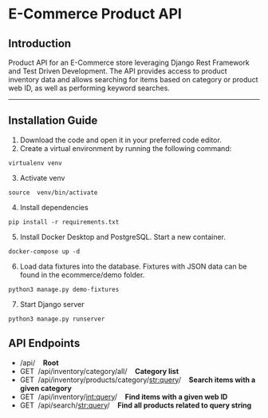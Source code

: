 # E-Commerce Product API 

## Introduction
Product API for an E-Commerce store leveraging Django Rest Framework and Test Driven Development. The API provides access to product inventory data and allows searching for items based on category or product web ID, as well as performing keyword searches. 

---

## Installation Guide
1. Download the code and open it in your preferred code editor.
2. Create a virtual environment by running the following command:

```
virtualenv venv
```

3. Activate venv

```
source  venv/bin/activate
```

4. Install dependencies

```
pip install -r requirements.txt
```

5. Install Docker Desktop and PostgreSQL. Start a new container.

```
docker-compose up -d
```

6. Load data fixtures into the database. Fixtures with JSON data can be found in the ecommerce/demo folder.

```
python3 manage.py demo-fixtures
```

7. Start Django server

```
python3 manage.py runserver
```

## API Endpoints

- /api/&nbsp;&nbsp;&nbsp;&nbsp;**Root**
- GET &nbsp;/api/inventory/category/all/&nbsp;&nbsp;&nbsp;&nbsp;**Category list**
- GET &nbsp;/api/inventory/products/category/<str:query>/&nbsp;&nbsp;&nbsp;&nbsp;**Search items with a given category**
- GET &nbsp;/api/inventory/<int:query>/&nbsp;&nbsp;&nbsp;&nbsp;**Find items with a given web ID**
- GET &nbsp;/api/search/<str:query>/&nbsp;&nbsp;&nbsp;&nbsp;**Find all products related to query string**
```
